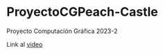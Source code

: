 # ProyectoCGPeach-Castle
Proyecto Computación Gráfica 2023-2

Link al [video](https://youtu.be/4UIoNLlOeaw)
